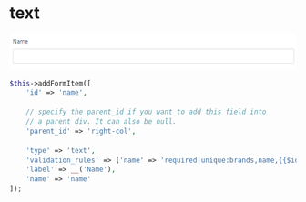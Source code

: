 # text

![](../.gitbook/assets/text-field.png)

```php
$this->addFormItem([
    'id' => 'name',
    
    // specify the parent_id if you want to add this field into
    // a parent div. It can also be null.
    'parent_id' => 'right-col',
    
    'type' => 'text',
    'validation_rules' => ['name' => 'required|unique:brands,name,{{$id}}'],
    'label' => __('Name'),
    'name' => 'name'
]);
```

